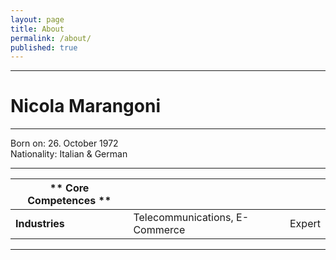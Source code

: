 ```yaml
---
layout: page
title: About
permalink: /about/
published: true
---
```



---

# Nicola Marangoni #

---
Born on: 26. October 1972  
Nationality: Italian & German

---

|** Core Competences ** | | |
| -- | -- | -- |
|**Industries** | Telecommunications, E-Commerce | Expert |

---

